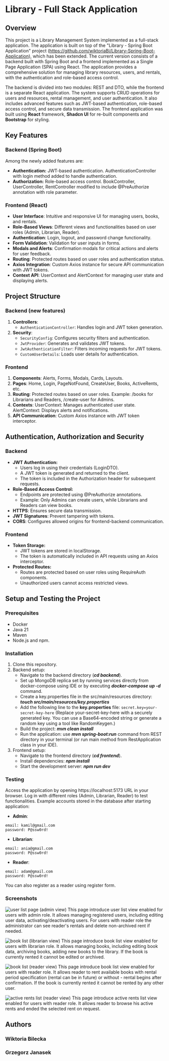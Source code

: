 # Library - Full Stack Application
## Overview
This project is a Library Management System implemented as a full-stack application. The application is built on top of the "Library - Spring Boot Application" project (https://github.com/wiktoriaBi/Library-Spring-Boot-Application), which has been extended. The current version consists of a backend built with Spring Boot and a frontend implemented as a Single Page Application (SPA) using React. The application provides a comprehensive solution for managing library resources, users, and rentals, with the authentication and role-based access control.

The backend is divided into two modules: REST and DTO, while the frontend is a separate React application. The system supports CRUD operations for users and resources, rental management, and user authentication. It also includes advanced features such as JWT-based authentication, role-based access control, and secure data transmission. The frontend application was built using **React** framework, **Shadcn UI** for re-built components and **Bootstrap** for styling.

## Key Features
### Backend (Spring Boot)
Among the newly added features are:
- **Authentication:** JWT-based authentication. AuthenticationController with login method added to handle authentication.
- **Authorization:** Role-based access control. BookController, UserController, RentController modified to include @PreAuthorize annotation with role parameter.

### Frontend (React)
- **User Interface**: Intuitive and responsive UI for managing users, books, and rentals.
- **Role-Based Views**: Different views and functionalities based on user roles (Admin, Librarian, Reader).
- **Authentication**: Login, logout, and password change functionality.
- **Form Validation**: Validation for user inputs in forms.
- **Modals and Alerts**: Confirmation modals for critical actions and alerts for user feedback.
- **Routing**: Protected routes based on user roles and authentication status.
- **Axios Integration**: Custom Axios instance for secure API communication with JWT tokens.
- **Context API**: UserContext and AlertContext for managing user state and displaying alerts.

## Project Structure
### Backend (new features)
1. **Controllers**: 
    - ```AuthenticationController```: Handles login and JWT token generation.
2. **Security**:
    - ```SecurityConfig```: Configures security filters and authentication.
    - ```JwtProvider```: Generates and validates JWT tokens.
    - ```JwtAuthenticationFilter```: Filters incoming requests for JWT tokens.
    - ```CustomUserDetails```: Loads user details for authentication.

### Frontend
1. **Components**: Alerts, Forms, Modals, Cards, Layouts.
2. **Pages**: Home, Login, PageNotFound, CreateUser, Books, ActiveRents, etc.
3. **Routing**: Protected routes based on user roles. Example: /books for Librarians and Readers, /create-user for Admins.
4. **Contexts**: UserContext: Manages authenticated user state. AlertContext: Displays alerts and notifications.
5. **API Communication**: Custom Axios instance with JWT token interceptor.

## Authentication, Authorization and Security
### Backend
- **JWT Authentication:**
    - Users log in using their credentials (LoginDTO).
    - A JWT token is generated and returned to the client.
    - The token is included in the Authorization header for subsequent requests.
- **Role-Based Access Control:**
    - Endpoints are protected using @PreAuthorize annotations.
    - Example: Only Admins can create users, while Librarians and Readers can view books.
- **HTTPS**: Ensures secure data transmission.
- **JWT Signatures**: Prevent tampering with tokens.
- **CORS**: Configures allowed origins for frontend-backend communication.
### Frontend
- **Token Storage:**
    - JWT tokens are stored in localStorage.
    - The token is automatically included in API requests using an Axios interceptor.
- **Protected Routes:**
    - Routes are protected based on user roles using RequireAuth components.
    - Unauthorized users cannot access restricted views.

## Setup and Testing the Project
### Prerequisites
- Docker
- Java 21
- Maven
- Node.js and npm.

### Installation
1. Clone this repository.
2. Backend setup:
    - Navigate to the backend directory (***cd backend***).
    - Set up MongoDB replica set by running services directly from docker-compose using IDE or by executing ***docker-compose up -d*** command.
    - Create a key.properties file in the src/main/resources directory: ***touch src/main/resources/key.properties***
    - Add the following line to the **key.properties** file: ```secret.key=your-secret-key-here``` (Replace your-secret-key-here with a securely generated key. You can use a Base64-encoded string or generate a random key using a tool like RandomKeygen.)
    - Build the project: ***mvn clean install***
    - Run the application: use ***mvn spring-boot:run*** command from REST directory in your terminal (or run main method from RestApplication class in your IDE).
3. Frontend setup:
    - Navigate to the frontend directory (***cd frontend***).
    - Install dependencies: ***npm install***
    - Start the development server: ***npm run dev***

### Testing
 Access the application by opening https://localhost:5173 URL in your browser. Log in with different roles (Admin, Librarian, Reader) to test functionalities. Example accounts stored in the database after starting application:
 - **Admin**:
```
email: kamil@gmail.com
password: P@ssw0rd!
```
- **Librarian**:
```
email: ania@gmail.com
password: P@ssw0rd!
```
- **Reader**:
```
email: adam@gmail.com
password: P@ssw0rd!
```
You can also register as a reader using register form.

### Screenshots
![user list page (admin view)](https://github.com/user-attachments/assets/b33686f8-10ca-4668-9310-19daa85d09ca)
This page introduce user list view enabled for users with admin role. It allows managing registered users, including editing user data, activating/deactivating users. For users with reader role the administrator can see reader's rentals and delete non-archived rent if needed.

![book list (librarian view)](https://github.com/user-attachments/assets/7e1f9d81-4ab5-4b5b-a7a8-9f2594dafcae)
This page introduce book list view enabled for users with librarian role. It allows managing books, including editing book data, archiving books, adding new books to the library. If the book is currently rented it cannot be edited or archived.

![book list (reader view)](https://github.com/user-attachments/assets/1c06eb33-f7ca-4998-a0da-1f50e7dd2bde)
This page introduce book list view enabled for users with reader role. It allows reader to rent available books with rental period specification (rental can be in future) or without - rental begins after confirmation. If the book is currently rented it cannot be rented by any other user.

![active rents list (reader view)](https://github.com/user-attachments/assets/85b4cbe5-53de-4cd3-8877-bcad74963acc)
This page introduce active rents list view enabled for users with reader role. It allows reader to browse his active rents and ended the selected rent on request.

## Authors

### Wiktoria Bilecka
### Grzegorz Janasek
